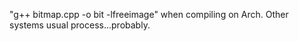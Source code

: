 "g++ bitmap.cpp -o bit -lfreeimage" when compiling on Arch. Other systems usual process...probably.
